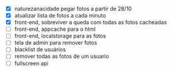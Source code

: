 - [x] naturezanacidade pegar fotos a partir de 28/10
- [x] atualizar lista de fotos a cada minuto
- [x] front-end, sobreviver a queda com todas as fotos cacheadas
- [ ] front-end, appcache para o html
- [ ] front-end, localstorage para as fotos
- [ ] tela de admin para remover fotos
- [ ] blacklist de usuários
- [ ] remover todas as fotos de um usuario
- [ ] fullscreen api
